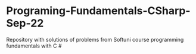 # Programing-Fundamentals-CSharp-Sep-22
Repository with solutions of problems from Softuni course programming fundamentals with C #
